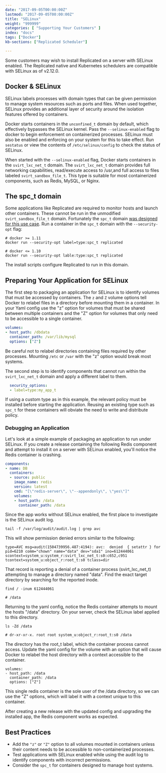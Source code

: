 ```yaml
---
date: "2017-09-05T00:00:00Z"
lastmod: "2017-09-05T00:00:00Z"
title: "SELinux"
weight: "999999"
categories: [ "Supporting Your Customers" ]
index: "docs"
tags: ["Docker"]
kb-sections: ["Replicated Scheduler"]

---
```

Some customers may wish to install Replicated on a server with SELinux enabled.
The Replicated native and Kubernetes schedulers are compatible with SELinux as of v2.12.0.

## Docker & SELinux
SELinux labels processes with domain types that can be given permission to manage system resources such as ports and files.
When used together, SELinux provides an additional layer of security around the isolation features offered by containers.

Docker starts containers in the `unconfined_t` domain by default, which effectively bypasses the SELinux kernel.
Pass the `--selinux-enabled` flag to docker to begin enforcement on containerized processes.
SELinux must also be enabled and enforcing on your system for this to take effect.
Run `sestatus` or view the contents of `/etc/selinux/config` to check the status of SELinux.

When started with the `--selinux-enabled` flag, Docker starts containers in the `svirt_lxc_net_t` domain.
The `svirt_lxc_net_t` domain provides full networking capabilities, read/execute access to /usr,and full access to files labeled `svirt_sandbox_file_t`.
This type is suitable for most containerized components, such as Redis, MySQL, or Nginx.

## The spc_t domain
Some applications like Replicated are required to monitor hosts and launch other containers.
These cannot be run in the unmodified `svirt_sandbox_file_t` domain.
Fortunately the `spc_t` domain [was designed for this use case](https://developers.redhat.com/blog/2014/11/06/introducing-a-super-privileged-container-concept/).
Run a container in the `spc_t` domain with the `--security-opt` flag:
```
# docker >= 1.11
docker run --security-opt label=type:spc_t replicated

# docker <= 1.10
docker run --security-opt lable:type:spc_t replicated
```
The install scripts configure Replicated to run in this domain.

## Preparing Your Application for SELinux
The first step to packaging an application for SELinux is to identify volumes that must be accessed by containers.
The `z` and `Z` volume options tell Docker to relabel files in a directory before mounting them in a container.
In your Yaml config use the "z" option for volumes that must be shared between multiple containers and the "Z" option for volumes that only need to be accessible to a single container.
```yaml
volumes:
- host_path: /dbdata
  container_path: /var/lib/mysql
  options: ["Z"]
```
Be careful not to relabel directories containing files required by other processes. Mounting `/etc` or `/var` with the "z" option would break most systems.

The second step is to identify components that cannot run within the `svirt_lxc_net_t` domain and apply a different label to them.
```yaml
  security_options:
  - label=type:my_app_t
```
If using a custom type as in this example, the relevant policy must be installed before starting the application.
Reusing an existing type such as `spc_t` for these containers will obviate the need to write and distribute policy.

### Debugging an Application
Let's look at a simple example of packaging an application to run under SELinux.
If you create a release containing the following Redis component and attempt to install it on a server with SELinux enabled, you'll notice the Redis container is crashing.
```yaml
components:
- name: DB
  containers:
  - source: public
    image_name: redis
    version: latest
    cmd: "[\"redis-server\", \"--appendonly\", \"yes\"]"
    volumes:
    - host_path: /data
      container_path: /data
```

Since the app works without SELinux enabled, the first place to investigate is the SELinux audit log.
```
tail -f /var/log/audit/audit.log | grep avc
```

This will show permission denied errors similar to the following:

```
type=AVC msg=audit(1504739956.487:4194): avc:  denied  { setattr } for  pid=6210 comm="chown" name="data" dev="sda1" ino=612444061 scontext=system_u:system_r:svirt_lxc_net_t:s0:c652,c951 tcontext=system_u:object_r:root_t:s0 tclass=dir
```

That record is reporting a denial of a container process (svirt_lxc_net_t) attempting to manage a directory named "data". Find the exact target directory by searching for the reported inode.

```
find / -inum 612444061

# /data
```

Returning to the yaml config, notice the Redis container attempts to mount the hosts "/data" directory. On your server, check the SELinux label applied to this directory.

```
ls -Zd /data

# dr-xr-xr-x. root root system_u:object_r:root_t:s0 /data
```

The directory has the root_t label, which the container process cannot access. Update the yaml config for the volume with an option that will cause Docker to relabel the host directory with a context accessible to the container.

```
volumes:
- host_path: /data
  container_path: /data
  options: ["Z"]
```

This single redis container is the sole user of the /data directory, so we can use the "Z" options, which will label it with a context unique to this container.

After creating a new release with the updated config and upgrading the installed app, the Redis component works as expected.

## Best Practices
* Add the `"z"` or `"Z"` option to all volumes mounted in containers unless their content needs to be accessible to non-containerized processes.
* Test applications with SELinux enabled while using the audit log to identify components with incorrect permissions.
* Consider the `spc_t` for containers designed to manage host systems.
